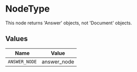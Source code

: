 # NodeType

This node returns 'Answer' objects, not 'Document' objects.


## Values

| Name          | Value         |
| ------------- | ------------- |
| `ANSWER_NODE` | answer_node   |